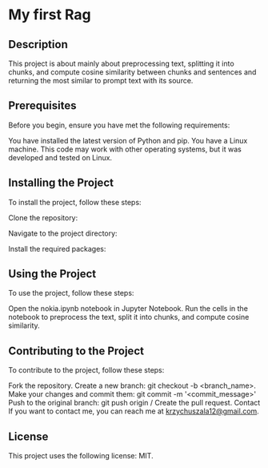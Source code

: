 # My first Rag
## Description
This project is about mainly about preprocessing text, splitting it into chunks, and compute cosine similarity between chunks and sentences and returning the most similar to prompt text with its source.

## Prerequisites
Before you begin, ensure you have met the following requirements:

You have installed the latest version of Python and pip.
You have a Linux machine. This code may work with other operating systems, but it was developed and tested on Linux.

## Installing the Project
To install the project, follow these steps:

Clone the repository:

Navigate to the project directory:

Install the required packages:

## Using the Project
To use the project, follow these steps:

Open the nokia.ipynb notebook in Jupyter Notebook.
Run the cells in the notebook to preprocess the text, split it into chunks, and compute cosine similarity.

## Contributing to the Project
To contribute to the project, follow these steps:

Fork the repository.
Create a new branch: git checkout -b <branch_name>.
Make your changes and commit them: git commit -m '<commit_message>'
Push to the original branch: git push origin <project>/<location>
Create the pull request.
Contact
If you want to contact me, you can reach me at krzychuszala12@gmail.com.

## License
This project uses the following license: MIT.

